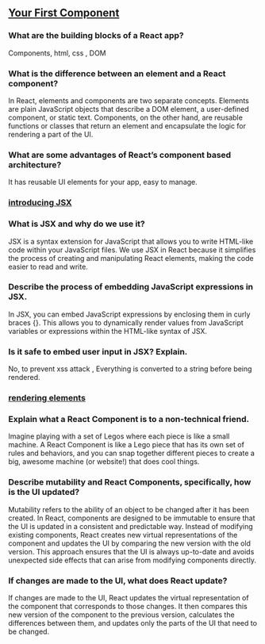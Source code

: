 ## [Your First Component](https://react.dev/learn/your-first-component)

### What are the building blocks of a React app?
Components, html, css , DOM 
### What is the difference between an element and a React component?
In React, elements and components are two separate concepts. Elements are plain JavaScript objects that describe a DOM element, a user-defined component, or static text. Components, on the other hand, are reusable functions or classes that return an element and encapsulate the logic for rendering a part of the UI.
### What are some advantages of React’s component based architecture?
It has reusable UI elements for your app, easy to  manage.


### [introducing JSX](https://legacy.reactjs.org/docs/introducing-jsx.html)

### What is JSX and why do we use it?
JSX is a syntax extension for JavaScript that allows you to write HTML-like code within your JavaScript files. We use JSX in React because it simplifies the process of creating and manipulating React elements, making the code easier to read and write.
### Describe the process of embedding JavaScript expressions in JSX.
In JSX, you can embed JavaScript expressions by enclosing them in curly braces {}. This allows you to dynamically render values from JavaScript variables or expressions within the HTML-like syntax of JSX.
### Is it safe to embed user input in JSX? Explain.
No, to prevent xss attack , Everything is converted to a string before being rendered. 


### [rendering elements](https://legacy.reactjs.org/docs/rendering-elements.html)

### Explain what a React Component is to a non-technical friend.
Imagine playing with a set of Legos where each piece is like a small machine. A React Component is like a Lego piece that has its own set of rules and behaviors, and you can snap together different pieces to create a big, awesome machine (or website!) that does cool things.
### Describe mutability and React Components, specifically, how is the UI updated?
Mutability refers to the ability of an object to be changed after it has been created. In React, components are designed to be immutable to ensure that the UI is updated in a consistent and predictable way. Instead of modifying existing components, React creates new virtual representations of the component and updates the UI by comparing the new version with the old version. This approach ensures that the UI is always up-to-date and avoids unexpected side effects that can arise from modifying components directly.
### If changes are made to the UI, what does React update?
If changes are made to the UI, React updates the virtual representation of the component that corresponds to those changes. It then compares this new version of the component to the previous version, calculates the differences between them, and updates only the parts of the UI that need to be changed.
